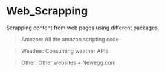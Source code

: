 # Web_Scrapping
Scrapping content from web pages using different packages.

 > Amazon: All the amazon scripting code

 > Weather: Consuming weather APIs

 > Other: Other websites
	+ Newegg.com 
